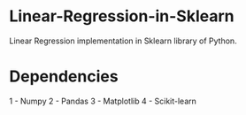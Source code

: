 # Linear-Regression-in-Sklearn
Linear Regression implementation in Sklearn library of Python.

# Dependencies
1 - Numpy
2 - Pandas
3 - Matplotlib
4 - Scikit-learn
